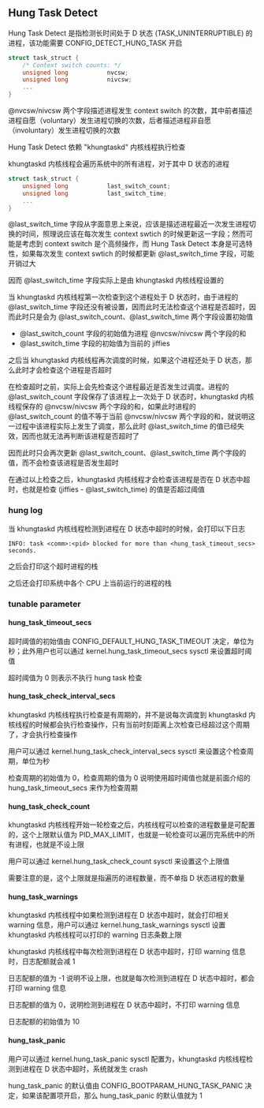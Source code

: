 ## Hung Task Detect

Hung Task Detect 是指检测长时间处于 D 状态 (TASK_UNINTERRUPTIBLE) 的进程，该功能需要 CONFIG_DETECT_HUNG_TASK 开启


```c
struct task_struct {
	/* Context switch counts: */
	unsigned long			nvcsw;
	unsigned long			nivcsw;
	...
}
```

@nvcsw/nivcsw 两个字段描述进程发生 context switch 的次数，其中前者描述进程自愿（voluntary）发生进程切换的次数，后者描述进程非自愿（involuntary）发生进程切换的次数


Hung Task Detect 依赖 "khungtaskd" 内核线程执行检查

khungtaskd 内核线程会遍历系统中的所有进程，对于其中 D 状态的进程

```c
struct task_struct {
	unsigned long			last_switch_count;
	unsigned long			last_switch_time;
	...
}
```

@last_switch_time 字段从字面意思上来说，应该是描述进程最近一次发生进程切换的时间，照理说应该在每次发生 context swtich 的时候更新这一字段；然而可能是考虑到 context switch 是个高频操作，而 Hung Task Detect 本身是可选特性，如果每次发生 context swtich 的时候都更新 @last_switch_time 字段，可能开销过大

因而 @last_switch_time 字段实际上是由 khungtaskd 内核线程设置的


当 khungtaskd 内核线程第一次检查到这个进程处于 D 状态时，由于进程的 @last_switch_time 字段还没有被设置，因而此时无法检查这个进程是否超时，因而此时只是会为 @last_switch_count、@last_switch_time 两个字段设置初始值

- @last_switch_count 字段的初始值为进程 @nvcsw/nivcsw 两个字段的和
- @last_switch_time 字段的初始值为当前的 jiffies


之后当 khungtaskd 内核线程再次调度的时候，如果这个进程还处于 D 状态，那么此时才会检查这个进程是否超时

在检查超时之前，实际上会先检查这个进程最近是否发生过调度。进程的 @last_switch_count 字段保存了该进程上一次处于 D 状态时，khungtaskd 内核线程保存的 @nvcsw/nivcsw 两个字段的和，如果此时进程的 @last_switch_count 的值不等于当前 @nvcsw/nivcsw 两个字段的和，就说明这一过程中该进程实际上发生了调度，那么此时 @last_switch_time 的值已经失效，因而也就无法再判断该进程是否超时了

因而此时只会再次更新 @last_switch_count、@last_switch_time 两个字段的值，而不会检查该进程是否发生超时


在通过以上检查之后，khungtaskd 内核线程才会检查该进程是否在 D 状态中超时，也就是检查 (jiffies - @last_switch_time) 的值是否超过阈值


### hung log

当 khungtaskd 内核线程检测到进程在 D 状态中超时的时候，会打印以下日志

```
INFO: task <comm>:<pid> blocked for more than <hung_task_timeout_secs> seconds.
```

之后会打印这个超时进程的栈

之后还会打印系统中各个 CPU 上当前运行的进程的栈


### tunable parameter

#### hung_task_timeout_secs

超时阈值的初始值由 CONFIG_DEFAULT_HUNG_TASK_TIMEOUT 决定，单位为秒；此外用户也可以通过 kernel.hung_task_timeout_secs sysctl 来设置超时阈值

超时阈值为 0 则表示不执行 hung task 检查


#### hung_task_check_interval_secs

khungtaskd 内核线程执行检查是有周期的，并不是说每次调度到 khungtaskd 内核线程的时候都会执行检查操作，只有当前时刻距离上次检查已经超过这个周期了，才会执行检查操作

用户可以通过 kernel.hung_task_check_interval_secs sysctl 来设置这个检查周期，单位为秒

检查周期的初始值为 0，检查周期的值为 0 说明使用超时阈值也就是前面介绍的 hung_task_timeout_secs 来作为检查周期


#### hung_task_check_count

khungtaskd 内核线程开始一轮检查之后，内核线程可以检查的进程数量是可配置的，这个上限默认值为 PID_MAX_LIMIT，也就是一轮检查可以遍历完系统中的所有进程，也就是不设上限

用户可以通过 kernel.hung_task_check_count sysctl 来设置这个上限值

需要注意的是，这个上限就是指遍历的进程数量，而不单指 D 状态进程的数量


#### hung_task_warnings

khungtaskd 内核线程中如果检测到进程在 D 状态中超时，就会打印相关 warning 信息，用户可以通过 kernel.hung_task_warnings sysctl 设置 khungtaskd 内核线程可以打印的 warning 日志条数上限

khungtaskd 内核线程中每次检测到进程在 D 状态中超时，打印 warning 信息时，日志配额就会减 1

日志配额的值为 -1 说明不设上限，也就是每次检测到进程在 D 状态中超时，都会打印 warning 信息

日志配额的值为 0，说明检测到进程在 D 状态中超时，不打印 warning 信息

日志配额的初始值为 10


#### hung_task_panic

用户可以通过 kernel.hung_task_panic sysctl 配置为，khungtaskd 内核线程检测到进程在 D 状态中超时，系统就发生 crash

hung_task_panic 的默认值由 CONFIG_BOOTPARAM_HUNG_TASK_PANIC 决定，如果该配置项开启，那么 hung_task_panic 的默认值就为 1
